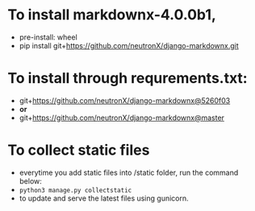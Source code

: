 # To install markdownx-4.0.0b1,
* pre-install: wheel
* pip install git+https://github.com/neutronX/django-markdownx.git

# To install through requrements.txt:
* git+https://github.com/neutronX/django-markdownx@5260f03
* <b>or</b>
* git+https://github.com/neutronX/django-markdownx@master

# To collect static files
* everytime you add static files into /static folder, run the command below:
* ```python3 manage.py collectstatic```
* to update and serve the latest files using gunicorn.